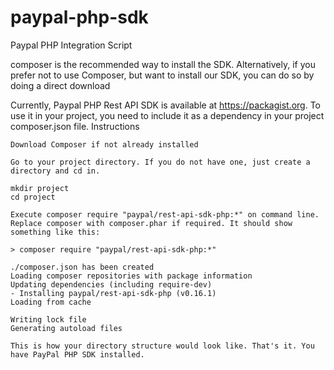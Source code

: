 # paypal-php-sdk
Paypal PHP Integration Script

composer is the recommended way to install the SDK. Alternatively, if you prefer not to use Composer, but want to install our SDK, you can do so by doing a direct download

Currently, Paypal PHP Rest API SDK is available at https://packagist.org. To use it in your project, you need to include it as a dependency in your project composer.json file.
Instructions

    Download Composer if not already installed

    Go to your project directory. If you do not have one, just create a directory and cd in.

    mkdir project
    cd project

    Execute composer require "paypal/rest-api-sdk-php:*" on command line. Replace composer with composer.phar if required. It should show something like this:

    > composer require "paypal/rest-api-sdk-php:*"

    ./composer.json has been created
    Loading composer repositories with package information
    Updating dependencies (including require-dev)
    - Installing paypal/rest-api-sdk-php (v0.16.1)
    Loading from cache

    Writing lock file
    Generating autoload files

    This is how your directory structure would look like. That's it. You have PayPal PHP SDK installed. 
